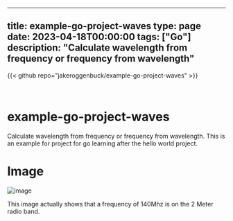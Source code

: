 
---
title: example-go-project-waves
type: page
date: 2023-04-18T00:00:00
tags: ["Go"]
description: "Calculate wavelength from frequency or frequency from wavelength"
---

{{< github repo="jakeroggenbuck/example-go-project-waves" >}}

<br>

# example-go-project-waves
Calculate wavelength from frequency or frequency from wavelength. This is an example for project for go learning after the hello world project.

# Image
![image](https://github.com/JakeRoggenbuck/example-go-project-waves/assets/35516367/4148ef3d-0af1-4efa-b28b-78b920fd8cc8)

This image actually shows that a frequency of 140Mhz is on the 2 Meter radio band.
